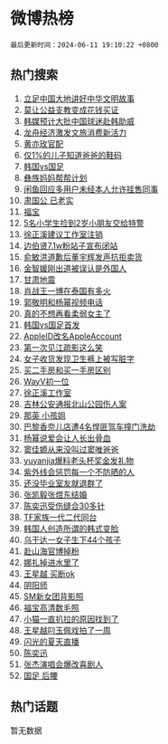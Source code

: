 # 微博热榜

`最后更新时间：2024-06-11 19:10:22 +0800`

## 热门搜索

1. [立足中国大地讲好中华文明故事](https://m.weibo.cn/search?containerid=100103type%3D1%26t%3D10%26q%3D%23%E7%AB%8B%E8%B6%B3%E4%B8%AD%E5%9B%BD%E5%A4%A7%E5%9C%B0%E8%AE%B2%E5%A5%BD%E4%B8%AD%E5%8D%8E%E6%96%87%E6%98%8E%E6%95%85%E4%BA%8B%23&stream_entry_id=51&isnewpage=1&extparam=seat%3D1%26filter_type%3Drealtimehot%26cate%3D10103%26q%3D%2523%25E7%25AB%258B%25E8%25B6%25B3%25E4%25B8%25AD%25E5%259B%25BD%25E5%25A4%25A7%25E5%259C%25B0%25E8%25AE%25B2%25E5%25A5%25BD%25E4%25B8%25AD%25E5%258D%258E%25E6%2596%2587%25E6%2598%258E%25E6%2595%2585%25E4%25BA%258B%2523%26pos%3D0%26dgr%3D0%26stream_entry_id%3D51%26c_type%3D51%26display_time%3D1718104221%26pre_seqid%3D171810422141101765006)
1. [莫让公益支教变成花钱买证](https://m.weibo.cn/search?containerid=100103type%3D1%26t%3D10%26q%3D%23%E8%8E%AB%E8%AE%A9%E5%85%AC%E7%9B%8A%E6%94%AF%E6%95%99%E5%8F%98%E6%88%90%E8%8A%B1%E9%92%B1%E4%B9%B0%E8%AF%81%23&stream_entry_id=31&isnewpage=1&extparam=seat%3D1%26flag%3D0%26filter_type%3Drealtimehot%26band_rank%3D1%26lcate%3D5001%26c_type%3D31%26cate%3D5001%26q%3D%2523%25E8%258E%25AB%25E8%25AE%25A9%25E5%2585%25AC%25E7%259B%258A%25E6%2594%25AF%25E6%2595%2599%25E5%258F%2598%25E6%2588%2590%25E8%258A%25B1%25E9%2592%25B1%25E4%25B9%25B0%25E8%25AF%2581%2523%26pos%3D0%26dgr%3D0%26stream_entry_id%3D31%26realpos%3D1%26display_time%3D1718104221%26pre_seqid%3D171810422141101765006)
1. [韩媒预计大批中国球迷赴韩助威](https://m.weibo.cn/search?containerid=100103type%3D1%26t%3D10%26q%3D%23%E9%9F%A9%E5%AA%92%E9%A2%84%E8%AE%A1%E5%A4%A7%E6%89%B9%E4%B8%AD%E5%9B%BD%E7%90%83%E8%BF%B7%E8%B5%B4%E9%9F%A9%E5%8A%A9%E5%A8%81%23&stream_entry_id=31&isnewpage=1&extparam=seat%3D1%26flag%3D2%26filter_type%3Drealtimehot%26band_rank%3D2%26lcate%3D5001%26c_type%3D31%26cate%3D5001%26q%3D%2523%25E9%259F%25A9%25E5%25AA%2592%25E9%25A2%2584%25E8%25AE%25A1%25E5%25A4%25A7%25E6%2589%25B9%25E4%25B8%25AD%25E5%259B%25BD%25E7%2590%2583%25E8%25BF%25B7%25E8%25B5%25B4%25E9%259F%25A9%25E5%258A%25A9%25E5%25A8%2581%2523%26pos%3D1%26dgr%3D0%26stream_entry_id%3D31%26realpos%3D2%26display_time%3D1718104221%26pre_seqid%3D171810422141101765006)
1. [龙舟经济激发文旅消费新活力](https://m.weibo.cn/search?containerid=100103type%3D1%26t%3D10%26q%3D%23%E9%BE%99%E8%88%9F%E7%BB%8F%E6%B5%8E%E6%BF%80%E5%8F%91%E6%96%87%E6%97%85%E6%B6%88%E8%B4%B9%E6%96%B0%E6%B4%BB%E5%8A%9B%23&stream_entry_id=31&isnewpage=1&extparam=seat%3D1%26flag%3D1%26filter_type%3Drealtimehot%26band_rank%3D3%26lcate%3D5001%26c_type%3D31%26cate%3D5001%26q%3D%2523%25E9%25BE%2599%25E8%2588%259F%25E7%25BB%258F%25E6%25B5%258E%25E6%25BF%2580%25E5%258F%2591%25E6%2596%2587%25E6%2597%2585%25E6%25B6%2588%25E8%25B4%25B9%25E6%2596%25B0%25E6%25B4%25BB%25E5%258A%259B%2523%26pos%3D2%26dgr%3D0%26stream_entry_id%3D31%26realpos%3D3%26display_time%3D1718104221%26pre_seqid%3D171810422141101765006)
1. [黄亦玫官配](https://m.weibo.cn/search?containerid=100103type%3D1%26t%3D10%26q%3D%23%E9%BB%84%E4%BA%A6%E7%8E%AB%E5%AE%98%E9%85%8D%23&stream_entry_id=31&isnewpage=1&extparam=seat%3D1%26flag%3D2%26filter_type%3Drealtimehot%26band_rank%3D4%26lcate%3D5001%26c_type%3D31%26cate%3D5001%26q%3D%2523%25E9%25BB%2584%25E4%25BA%25A6%25E7%258E%25AB%25E5%25AE%2598%25E9%2585%258D%2523%26pos%3D3%26dgr%3D0%26stream_entry_id%3D31%26realpos%3D4%26display_time%3D1718104221%26pre_seqid%3D171810422141101765006)
1. [仅1%的儿子知道爸爸的鞋码](https://m.weibo.cn/search?containerid=100103type%3D1%26t%3D10%26q%3D%23%E4%BB%851%25%E7%9A%84%E5%84%BF%E5%AD%90%E7%9F%A5%E9%81%93%E7%88%B8%E7%88%B8%E7%9A%84%E9%9E%8B%E7%A0%81%23&stream_entry_id=31&isnewpage=1&extparam=seat%3D1%26flag%3D2%26filter_type%3Drealtimehot%26band_rank%3D5%26lcate%3D5001%26c_type%3D31%26cate%3D5001%26q%3D%2523%25E4%25BB%25851%2525%25E7%259A%2584%25E5%2584%25BF%25E5%25AD%2590%25E7%259F%25A5%25E9%2581%2593%25E7%2588%25B8%25E7%2588%25B8%25E7%259A%2584%25E9%259E%258B%25E7%25A0%2581%2523%26pos%3D4%26dgr%3D0%26stream_entry_id%3D31%26realpos%3D5%26display_time%3D1718104221%26pre_seqid%3D171810422141101765006)
1. [韩国vs国足](https://m.weibo.cn/search?containerid=100103type%3D1%26t%3D10%26q%3D%23%E9%9F%A9%E5%9B%BDvs%E5%9B%BD%E8%B6%B3%23&stream_entry_id=31&isnewpage=1&extparam=seat%3D1%26flag%3D1%26filter_type%3Drealtimehot%26band_rank%3D6%26lcate%3D5001%26c_type%3D31%26cate%3D5001%26q%3D%2523%25E9%259F%25A9%25E5%259B%25BDvs%25E5%259B%25BD%25E8%25B6%25B3%2523%26pos%3D5%26dgr%3D0%26stream_entry_id%3D31%26realpos%3D6%26display_time%3D1718104221%26pre_seqid%3D171810422141101765006)
1. [彝族妈妈帮帮计划](https://m.weibo.cn/search?containerid=100103type%3D1%26t%3D10%26q%3D%23%E5%BD%9D%E6%97%8F%E5%A6%88%E5%A6%88%E5%B8%AE%E5%B8%AE%E8%AE%A1%E5%88%92%23&stream_entry_id=31&isnewpage=1&extparam=seat%3D1%26filter_type%3Drealtimehot%26band_rank%3D7%26is_ad_pos%3D1%26lcate%3D5001%26c_type%3D31%26adid%3D241310%26cate%3D5001%26q%3D%2523%25E5%25BD%259D%25E6%2597%258F%25E5%25A6%2588%25E5%25A6%2588%25E5%25B8%25AE%25E5%25B8%25AE%25E8%25AE%25A1%25E5%2588%2592%2523%26dgr%3D0%26stream_entry_id%3D31%26topic_ad%3D6%26pos%3D6%26display_time%3D1718104221%26pre_seqid%3D171810422141101765006)
1. [闲鱼回应多用户未经本人允许挂售同事](https://m.weibo.cn/search?containerid=100103type%3D1%26t%3D10%26q%3D%23%E9%97%B2%E9%B1%BC%E5%9B%9E%E5%BA%94%E5%A4%9A%E7%94%A8%E6%88%B7%E6%9C%AA%E7%BB%8F%E6%9C%AC%E4%BA%BA%E5%85%81%E8%AE%B8%E6%8C%82%E5%94%AE%E5%90%8C%E4%BA%8B%23&stream_entry_id=31&isnewpage=1&extparam=seat%3D1%26flag%3D1%26filter_type%3Drealtimehot%26band_rank%3D7%26lcate%3D5001%26c_type%3D31%26cate%3D5001%26q%3D%2523%25E9%2597%25B2%25E9%25B1%25BC%25E5%259B%259E%25E5%25BA%2594%25E5%25A4%259A%25E7%2594%25A8%25E6%2588%25B7%25E6%259C%25AA%25E7%25BB%258F%25E6%259C%25AC%25E4%25BA%25BA%25E5%2585%2581%25E8%25AE%25B8%25E6%258C%2582%25E5%2594%25AE%25E5%2590%258C%25E4%25BA%258B%2523%26pos%3D7%26dgr%3D0%26stream_entry_id%3D31%26realpos%3D7%26display_time%3D1718104221%26pre_seqid%3D171810422141101765006)
1. [肃国公 已老实](https://m.weibo.cn/search?containerid=100103type%3D1%26t%3D10%26q%3D%E8%82%83%E5%9B%BD%E5%85%AC+%E5%B7%B2%E8%80%81%E5%AE%9E&stream_entry_id=31&isnewpage=1&extparam=seat%3D1%26flag%3D0%26filter_type%3Drealtimehot%26band_rank%3D8%26lcate%3D5001%26c_type%3D31%26cate%3D5001%26q%3D%25E8%2582%2583%25E5%259B%25BD%25E5%2585%25AC%2520%25E5%25B7%25B2%25E8%2580%2581%25E5%25AE%259E%26pos%3D8%26dgr%3D0%26stream_entry_id%3D31%26realpos%3D8%26display_time%3D1718104221%26pre_seqid%3D171810422141101765006)
1. [福宝](https://m.weibo.cn/search?containerid=100103type%3D1%26t%3D10%26q%3D%E7%A6%8F%E5%AE%9D&stream_entry_id=31&isnewpage=1&extparam=seat%3D1%26flag%3D0%26filter_type%3Drealtimehot%26band_rank%3D9%26lcate%3D5001%26c_type%3D31%26cate%3D5001%26q%3D%25E7%25A6%258F%25E5%25AE%259D%26pos%3D9%26dgr%3D0%26stream_entry_id%3D31%26realpos%3D9%26display_time%3D1718104221%26pre_seqid%3D171810422141101765006)
1. [5名小学生捡到2岁小朋友交给特警](https://m.weibo.cn/search?containerid=100103type%3D1%26t%3D10%26q%3D%235%E5%90%8D%E5%B0%8F%E5%AD%A6%E7%94%9F%E6%8D%A1%E5%88%B02%E5%B2%81%E5%B0%8F%E6%9C%8B%E5%8F%8B%E4%BA%A4%E7%BB%99%E7%89%B9%E8%AD%A6%23&stream_entry_id=31&isnewpage=1&extparam=seat%3D1%26flag%3D32768%26filter_type%3Drealtimehot%26band_rank%3D10%26lcate%3D5001%26c_type%3D31%26cate%3D5001%26q%3D%25235%25E5%2590%258D%25E5%25B0%258F%25E5%25AD%25A6%25E7%2594%259F%25E6%258D%25A1%25E5%2588%25B02%25E5%25B2%2581%25E5%25B0%258F%25E6%259C%258B%25E5%258F%258B%25E4%25BA%25A4%25E7%25BB%2599%25E7%2589%25B9%25E8%25AD%25A6%2523%26pos%3D10%26dgr%3D0%26stream_entry_id%3D31%26realpos%3D10%26display_time%3D1718104221%26pre_seqid%3D171810422141101765006)
1. [徐正溪建议工作室注销](https://m.weibo.cn/search?containerid=100103type%3D1%26t%3D10%26q%3D%23%E5%BE%90%E6%AD%A3%E6%BA%AA%E5%BB%BA%E8%AE%AE%E5%B7%A5%E4%BD%9C%E5%AE%A4%E6%B3%A8%E9%94%80%23&stream_entry_id=31&isnewpage=1&extparam=seat%3D1%26flag%3D1%26filter_type%3Drealtimehot%26band_rank%3D11%26lcate%3D5001%26c_type%3D31%26cate%3D5001%26q%3D%2523%25E5%25BE%2590%25E6%25AD%25A3%25E6%25BA%25AA%25E5%25BB%25BA%25E8%25AE%25AE%25E5%25B7%25A5%25E4%25BD%259C%25E5%25AE%25A4%25E6%25B3%25A8%25E9%2594%2580%2523%26pos%3D11%26dgr%3D0%26stream_entry_id%3D31%26realpos%3D11%26display_time%3D1718104221%26pre_seqid%3D171810422141101765006)
1. [边伯贤7.1w粉站子宣布闭站](https://m.weibo.cn/search?containerid=100103type%3D1%26t%3D10%26q%3D%23%E8%BE%B9%E4%BC%AF%E8%B4%A47.1w%E7%B2%89%E7%AB%99%E5%AD%90%E5%AE%A3%E5%B8%83%E9%97%AD%E7%AB%99%23&stream_entry_id=31&isnewpage=1&extparam=seat%3D1%26flag%3D1%26filter_type%3Drealtimehot%26band_rank%3D12%26lcate%3D5001%26c_type%3D31%26cate%3D5001%26q%3D%2523%25E8%25BE%25B9%25E4%25BC%25AF%25E8%25B4%25A47.1w%25E7%25B2%2589%25E7%25AB%2599%25E5%25AD%2590%25E5%25AE%25A3%25E5%25B8%2583%25E9%2597%25AD%25E7%25AB%2599%2523%26pos%3D12%26dgr%3D0%26stream_entry_id%3D31%26realpos%3D12%26display_time%3D1718104221%26pre_seqid%3D171810422141101765006)
1. [俞敏洪道歉后董宇辉发声抗拒卖货](https://m.weibo.cn/search?containerid=100103type%3D1%26t%3D10%26q%3D%23%E4%BF%9E%E6%95%8F%E6%B4%AA%E9%81%93%E6%AD%89%E5%90%8E%E8%91%A3%E5%AE%87%E8%BE%89%E5%8F%91%E5%A3%B0%E6%8A%97%E6%8B%92%E5%8D%96%E8%B4%A7%23&stream_entry_id=31&isnewpage=1&extparam=seat%3D1%26flag%3D2%26filter_type%3Drealtimehot%26band_rank%3D13%26lcate%3D5001%26c_type%3D31%26cate%3D5001%26q%3D%2523%25E4%25BF%259E%25E6%2595%258F%25E6%25B4%25AA%25E9%2581%2593%25E6%25AD%2589%25E5%2590%258E%25E8%2591%25A3%25E5%25AE%2587%25E8%25BE%2589%25E5%258F%2591%25E5%25A3%25B0%25E6%258A%2597%25E6%258B%2592%25E5%258D%2596%25E8%25B4%25A7%2523%26pos%3D13%26dgr%3D0%26stream_entry_id%3D31%26realpos%3D13%26display_time%3D1718104221%26pre_seqid%3D171810422141101765006)
1. [金智媛刚出道被误认是外国人](https://m.weibo.cn/search?containerid=100103type%3D1%26t%3D10%26q%3D%23%E9%87%91%E6%99%BA%E5%AA%9B%E5%88%9A%E5%87%BA%E9%81%93%E8%A2%AB%E8%AF%AF%E8%AE%A4%E6%98%AF%E5%A4%96%E5%9B%BD%E4%BA%BA%23&stream_entry_id=31&isnewpage=1&extparam=seat%3D1%26flag%3D1%26filter_type%3Drealtimehot%26band_rank%3D14%26lcate%3D5001%26c_type%3D31%26cate%3D5001%26q%3D%2523%25E9%2587%2591%25E6%2599%25BA%25E5%25AA%259B%25E5%2588%259A%25E5%2587%25BA%25E9%2581%2593%25E8%25A2%25AB%25E8%25AF%25AF%25E8%25AE%25A4%25E6%2598%25AF%25E5%25A4%2596%25E5%259B%25BD%25E4%25BA%25BA%2523%26pos%3D14%26dgr%3D0%26stream_entry_id%3D31%26realpos%3D14%26display_time%3D1718104221%26pre_seqid%3D171810422141101765006)
1. [甘肃地震](https://m.weibo.cn/search?containerid=100103type%3D1%26t%3D10%26q%3D%E7%94%98%E8%82%83%E5%9C%B0%E9%9C%87&stream_entry_id=31&isnewpage=1&extparam=seat%3D1%26flag%3D0%26filter_type%3Drealtimehot%26band_rank%3D15%26lcate%3D5001%26c_type%3D31%26cate%3D5001%26q%3D%25E7%2594%2598%25E8%2582%2583%25E5%259C%25B0%25E9%259C%2587%26pos%3D15%26dgr%3D0%26stream_entry_id%3D31%26realpos%3D15%26display_time%3D1718104221%26pre_seqid%3D171810422141101765006)
1. [肖战王一博在泰国有多火](https://m.weibo.cn/search?containerid=100103type%3D1%26t%3D10%26q%3D%E8%82%96%E6%88%98%E7%8E%8B%E4%B8%80%E5%8D%9A%E5%9C%A8%E6%B3%B0%E5%9B%BD%E6%9C%89%E5%A4%9A%E7%81%AB&stream_entry_id=31&isnewpage=1&extparam=seat%3D1%26flag%3D0%26filter_type%3Drealtimehot%26band_rank%3D16%26lcate%3D5001%26c_type%3D31%26cate%3D5001%26q%3D%25E8%2582%2596%25E6%2588%2598%25E7%258E%258B%25E4%25B8%2580%25E5%258D%259A%25E5%259C%25A8%25E6%25B3%25B0%25E5%259B%25BD%25E6%259C%2589%25E5%25A4%259A%25E7%2581%25AB%26pos%3D16%26dgr%3D0%26stream_entry_id%3D31%26realpos%3D16%26display_time%3D1718104221%26pre_seqid%3D171810422141101765006)
1. [郭敬明和杨幂视频电话](https://m.weibo.cn/search?containerid=100103type%3D1%26t%3D10%26q%3D%23%E9%83%AD%E6%95%AC%E6%98%8E%E5%92%8C%E6%9D%A8%E5%B9%82%E8%A7%86%E9%A2%91%E7%94%B5%E8%AF%9D%23&stream_entry_id=31&isnewpage=1&extparam=seat%3D1%26flag%3D0%26filter_type%3Drealtimehot%26band_rank%3D17%26lcate%3D5001%26c_type%3D31%26cate%3D5001%26q%3D%2523%25E9%2583%25AD%25E6%2595%25AC%25E6%2598%258E%25E5%2592%258C%25E6%259D%25A8%25E5%25B9%2582%25E8%25A7%2586%25E9%25A2%2591%25E7%2594%25B5%25E8%25AF%259D%2523%26pos%3D17%26dgr%3D0%26stream_entry_id%3D31%26realpos%3D17%26display_time%3D1718104221%26pre_seqid%3D171810422141101765006)
1. [真的不想再看柔弱女主了](https://m.weibo.cn/search?containerid=100103type%3D1%26t%3D10%26q%3D%23%E7%9C%9F%E7%9A%84%E4%B8%8D%E6%83%B3%E5%86%8D%E7%9C%8B%E6%9F%94%E5%BC%B1%E5%A5%B3%E4%B8%BB%E4%BA%86%23&stream_entry_id=31&isnewpage=1&extparam=seat%3D1%26flag%3D1%26filter_type%3Drealtimehot%26band_rank%3D18%26lcate%3D5001%26c_type%3D31%26cate%3D5001%26q%3D%2523%25E7%259C%259F%25E7%259A%2584%25E4%25B8%258D%25E6%2583%25B3%25E5%2586%258D%25E7%259C%258B%25E6%259F%2594%25E5%25BC%25B1%25E5%25A5%25B3%25E4%25B8%25BB%25E4%25BA%2586%2523%26pos%3D18%26dgr%3D0%26stream_entry_id%3D31%26realpos%3D18%26display_time%3D1718104221%26pre_seqid%3D171810422141101765006)
1. [韩国vs国足首发](https://m.weibo.cn/search?containerid=100103type%3D1%26t%3D10%26q%3D%23%E9%9F%A9%E5%9B%BDvs%E5%9B%BD%E8%B6%B3%E9%A6%96%E5%8F%91%23&stream_entry_id=31&isnewpage=1&extparam=seat%3D1%26flag%3D1%26filter_type%3Drealtimehot%26band_rank%3D19%26lcate%3D5001%26c_type%3D31%26cate%3D5001%26q%3D%2523%25E9%259F%25A9%25E5%259B%25BDvs%25E5%259B%25BD%25E8%25B6%25B3%25E9%25A6%2596%25E5%258F%2591%2523%26pos%3D19%26dgr%3D0%26stream_entry_id%3D31%26realpos%3D19%26display_time%3D1718104221%26pre_seqid%3D171810422141101765006)
1. [AppleID改名AppleAccount](https://m.weibo.cn/search?containerid=100103type%3D1%26t%3D10%26q%3D%23AppleID%E6%94%B9%E5%90%8DAppleAccount%23&stream_entry_id=31&isnewpage=1&extparam=seat%3D1%26flag%3D0%26filter_type%3Drealtimehot%26band_rank%3D20%26lcate%3D5001%26c_type%3D31%26cate%3D5001%26q%3D%2523AppleID%25E6%2594%25B9%25E5%2590%258DAppleAccount%2523%26pos%3D20%26dgr%3D0%26stream_entry_id%3D31%26realpos%3D20%26display_time%3D1718104221%26pre_seqid%3D171810422141101765006)
1. [第一次见江疏影这么笑](https://m.weibo.cn/search?containerid=100103type%3D1%26t%3D10%26q%3D%23%E7%AC%AC%E4%B8%80%E6%AC%A1%E8%A7%81%E6%B1%9F%E7%96%8F%E5%BD%B1%E8%BF%99%E4%B9%88%E7%AC%91%23&stream_entry_id=31&isnewpage=1&extparam=seat%3D1%26flag%3D1%26filter_type%3Drealtimehot%26band_rank%3D21%26lcate%3D5001%26c_type%3D31%26cate%3D5001%26q%3D%2523%25E7%25AC%25AC%25E4%25B8%2580%25E6%25AC%25A1%25E8%25A7%2581%25E6%25B1%259F%25E7%2596%258F%25E5%25BD%25B1%25E8%25BF%2599%25E4%25B9%2588%25E7%25AC%2591%2523%26pos%3D21%26dgr%3D0%26stream_entry_id%3D31%26realpos%3D21%26display_time%3D1718104221%26pre_seqid%3D171810422141101765006)
1. [女子收货发现卫生裤上被写脏字](https://m.weibo.cn/search?containerid=100103type%3D1%26t%3D10%26q%3D%23%E5%A5%B3%E5%AD%90%E6%94%B6%E8%B4%A7%E5%8F%91%E7%8E%B0%E5%8D%AB%E7%94%9F%E8%A3%A4%E4%B8%8A%E8%A2%AB%E5%86%99%E8%84%8F%E5%AD%97%23&stream_entry_id=31&isnewpage=1&extparam=seat%3D1%26flag%3D0%26filter_type%3Drealtimehot%26band_rank%3D22%26lcate%3D5001%26c_type%3D31%26cate%3D5001%26q%3D%2523%25E5%25A5%25B3%25E5%25AD%2590%25E6%2594%25B6%25E8%25B4%25A7%25E5%258F%2591%25E7%258E%25B0%25E5%258D%25AB%25E7%2594%259F%25E8%25A3%25A4%25E4%25B8%258A%25E8%25A2%25AB%25E5%2586%2599%25E8%2584%258F%25E5%25AD%2597%2523%26pos%3D22%26dgr%3D0%26stream_entry_id%3D31%26realpos%3D22%26display_time%3D1718104221%26pre_seqid%3D171810422141101765006)
1. [买二手房和买一手房区别](https://m.weibo.cn/search?containerid=100103type%3D1%26t%3D10%26q%3D%23%E4%B9%B0%E4%BA%8C%E6%89%8B%E6%88%BF%E5%92%8C%E4%B9%B0%E4%B8%80%E6%89%8B%E6%88%BF%E5%8C%BA%E5%88%AB%23&stream_entry_id=31&isnewpage=1&extparam=seat%3D1%26flag%3D1%26filter_type%3Drealtimehot%26band_rank%3D23%26lcate%3D5001%26c_type%3D31%26cate%3D5001%26q%3D%2523%25E4%25B9%25B0%25E4%25BA%258C%25E6%2589%258B%25E6%2588%25BF%25E5%2592%258C%25E4%25B9%25B0%25E4%25B8%2580%25E6%2589%258B%25E6%2588%25BF%25E5%258C%25BA%25E5%2588%25AB%2523%26pos%3D23%26dgr%3D0%26stream_entry_id%3D31%26realpos%3D23%26display_time%3D1718104221%26pre_seqid%3D171810422141101765006)
1. [WayV初一位](https://m.weibo.cn/search?containerid=100103type%3D1%26t%3D10%26q%3D%23WayV%E5%88%9D%E4%B8%80%E4%BD%8D%23&stream_entry_id=31&isnewpage=1&extparam=seat%3D1%26flag%3D1%26filter_type%3Drealtimehot%26band_rank%3D24%26lcate%3D5001%26c_type%3D31%26cate%3D5001%26q%3D%2523WayV%25E5%2588%259D%25E4%25B8%2580%25E4%25BD%258D%2523%26pos%3D24%26dgr%3D0%26stream_entry_id%3D31%26realpos%3D24%26display_time%3D1718104221%26pre_seqid%3D171810422141101765006)
1. [徐正溪工作室](https://m.weibo.cn/search?containerid=100103type%3D1%26t%3D10%26q%3D%E5%BE%90%E6%AD%A3%E6%BA%AA%E5%B7%A5%E4%BD%9C%E5%AE%A4&stream_entry_id=31&isnewpage=1&extparam=seat%3D1%26flag%3D1%26filter_type%3Drealtimehot%26band_rank%3D25%26lcate%3D5001%26c_type%3D31%26cate%3D5001%26q%3D%25E5%25BE%2590%25E6%25AD%25A3%25E6%25BA%25AA%25E5%25B7%25A5%25E4%25BD%259C%25E5%25AE%25A4%26pos%3D25%26dgr%3D0%26stream_entry_id%3D31%26realpos%3D25%26display_time%3D1718104221%26pre_seqid%3D171810422141101765006)
1. [吉林公安通报北山公园伤人案](https://m.weibo.cn/search?containerid=100103type%3D1%26t%3D10%26q%3D%23%E5%90%89%E6%9E%97%E5%85%AC%E5%AE%89%E9%80%9A%E6%8A%A5%E5%8C%97%E5%B1%B1%E5%85%AC%E5%9B%AD%E4%BC%A4%E4%BA%BA%E6%A1%88%23&stream_entry_id=31&isnewpage=1&extparam=seat%3D1%26flag%3D1%26filter_type%3Drealtimehot%26band_rank%3D26%26lcate%3D5001%26c_type%3D31%26cate%3D5001%26q%3D%2523%25E5%2590%2589%25E6%259E%2597%25E5%2585%25AC%25E5%25AE%2589%25E9%2580%259A%25E6%258A%25A5%25E5%258C%2597%25E5%25B1%25B1%25E5%2585%25AC%25E5%259B%25AD%25E4%25BC%25A4%25E4%25BA%25BA%25E6%25A1%2588%2523%26pos%3D26%26dgr%3D0%26stream_entry_id%3D31%26realpos%3D26%26display_time%3D1718104221%26pre_seqid%3D171810422141101765006)
1. [那英 小孩姐](https://m.weibo.cn/search?containerid=100103type%3D1%26t%3D10%26q%3D%E9%82%A3%E8%8B%B1+%E5%B0%8F%E5%AD%A9%E5%A7%90&stream_entry_id=31&isnewpage=1&extparam=seat%3D1%26flag%3D1%26filter_type%3Drealtimehot%26band_rank%3D27%26lcate%3D5001%26c_type%3D31%26cate%3D5001%26q%3D%25E9%2582%25A3%25E8%258B%25B1%2520%25E5%25B0%258F%25E5%25AD%25A9%25E5%25A7%2590%26pos%3D27%26dgr%3D0%26stream_entry_id%3D31%26realpos%3D27%26display_time%3D1718104221%26pre_seqid%3D171810422141101765006)
1. [巴黎香奈儿店遭4名悍匪驾车撞门洗劫](https://m.weibo.cn/search?containerid=100103type%3D1%26t%3D10%26q%3D%23%E5%B7%B4%E9%BB%8E%E9%A6%99%E5%A5%88%E5%84%BF%E5%BA%97%E9%81%AD4%E5%90%8D%E6%82%8D%E5%8C%AA%E9%A9%BE%E8%BD%A6%E6%92%9E%E9%97%A8%E6%B4%97%E5%8A%AB%23&stream_entry_id=31&isnewpage=1&extparam=seat%3D1%26flag%3D1%26filter_type%3Drealtimehot%26band_rank%3D28%26lcate%3D5001%26c_type%3D31%26cate%3D5001%26q%3D%2523%25E5%25B7%25B4%25E9%25BB%258E%25E9%25A6%2599%25E5%25A5%2588%25E5%2584%25BF%25E5%25BA%2597%25E9%2581%25AD4%25E5%2590%258D%25E6%2582%258D%25E5%258C%25AA%25E9%25A9%25BE%25E8%25BD%25A6%25E6%2592%259E%25E9%2597%25A8%25E6%25B4%2597%25E5%258A%25AB%2523%26pos%3D28%26dgr%3D0%26stream_entry_id%3D31%26realpos%3D28%26display_time%3D1718104221%26pre_seqid%3D171810422141101765006)
1. [杨幂说爱会让人长出骨血](https://m.weibo.cn/search?containerid=100103type%3D1%26t%3D10%26q%3D%23%E6%9D%A8%E5%B9%82%E8%AF%B4%E7%88%B1%E4%BC%9A%E8%AE%A9%E4%BA%BA%E9%95%BF%E5%87%BA%E9%AA%A8%E8%A1%80%23&stream_entry_id=31&isnewpage=1&extparam=seat%3D1%26flag%3D1%26filter_type%3Drealtimehot%26band_rank%3D29%26lcate%3D5001%26c_type%3D31%26cate%3D5001%26q%3D%2523%25E6%259D%25A8%25E5%25B9%2582%25E8%25AF%25B4%25E7%2588%25B1%25E4%25BC%259A%25E8%25AE%25A9%25E4%25BA%25BA%25E9%2595%25BF%25E5%2587%25BA%25E9%25AA%25A8%25E8%25A1%2580%2523%26pos%3D29%26dgr%3D0%26stream_entry_id%3D31%26realpos%3D29%26display_time%3D1718104221%26pre_seqid%3D171810422141101765006)
1. [窦佳嫄从来没叫过窦唯爸爸](https://m.weibo.cn/search?containerid=100103type%3D1%26t%3D10%26q%3D%23%E7%AA%A6%E4%BD%B3%E5%AB%84%E4%BB%8E%E6%9D%A5%E6%B2%A1%E5%8F%AB%E8%BF%87%E7%AA%A6%E5%94%AF%E7%88%B8%E7%88%B8%23&stream_entry_id=31&isnewpage=1&extparam=seat%3D1%26flag%3D1%26filter_type%3Drealtimehot%26band_rank%3D30%26lcate%3D5001%26c_type%3D31%26cate%3D5001%26q%3D%2523%25E7%25AA%25A6%25E4%25BD%25B3%25E5%25AB%2584%25E4%25BB%258E%25E6%259D%25A5%25E6%25B2%25A1%25E5%258F%25AB%25E8%25BF%2587%25E7%25AA%25A6%25E5%2594%25AF%25E7%2588%25B8%25E7%2588%25B8%2523%26pos%3D30%26dgr%3D0%26stream_entry_id%3D31%26realpos%3D30%26display_time%3D1718104221%26pre_seqid%3D171810422141101765006)
1. [yuyanjia爆料老头杯奖金发礼物](https://m.weibo.cn/search?containerid=100103type%3D1%26t%3D10%26q%3D%23yuyanjia%E7%88%86%E6%96%99%E8%80%81%E5%A4%B4%E6%9D%AF%E5%A5%96%E9%87%91%E5%8F%91%E7%A4%BC%E7%89%A9%23&stream_entry_id=31&isnewpage=1&extparam=seat%3D1%26flag%3D0%26filter_type%3Drealtimehot%26band_rank%3D31%26lcate%3D5001%26c_type%3D31%26cate%3D5001%26q%3D%2523yuyanjia%25E7%2588%2586%25E6%2596%2599%25E8%2580%2581%25E5%25A4%25B4%25E6%259D%25AF%25E5%25A5%2596%25E9%2587%2591%25E5%258F%2591%25E7%25A4%25BC%25E7%2589%25A9%2523%26pos%3D31%26dgr%3D0%26stream_entry_id%3D31%26realpos%3D31%26display_time%3D1718104221%26pre_seqid%3D171810422141101765006)
1. [紫外线会惩罚每一个不防晒的人](https://m.weibo.cn/search?containerid=100103type%3D1%26t%3D10%26q%3D%23%E7%B4%AB%E5%A4%96%E7%BA%BF%E4%BC%9A%E6%83%A9%E7%BD%9A%E6%AF%8F%E4%B8%80%E4%B8%AA%E4%B8%8D%E9%98%B2%E6%99%92%E7%9A%84%E4%BA%BA%23&stream_entry_id=31&isnewpage=1&extparam=seat%3D1%26flag%3D1%26filter_type%3Drealtimehot%26band_rank%3D32%26lcate%3D5001%26c_type%3D31%26cate%3D5001%26q%3D%2523%25E7%25B4%25AB%25E5%25A4%2596%25E7%25BA%25BF%25E4%25BC%259A%25E6%2583%25A9%25E7%25BD%259A%25E6%25AF%258F%25E4%25B8%2580%25E4%25B8%25AA%25E4%25B8%258D%25E9%2598%25B2%25E6%2599%2592%25E7%259A%2584%25E4%25BA%25BA%2523%26pos%3D32%26dgr%3D0%26stream_entry_id%3D31%26realpos%3D32%26display_time%3D1718104221%26pre_seqid%3D171810422141101765006)
1. [还没毕业室友就退群了](https://m.weibo.cn/search?containerid=100103type%3D1%26t%3D10%26q%3D%23%E8%BF%98%E6%B2%A1%E6%AF%95%E4%B8%9A%E5%AE%A4%E5%8F%8B%E5%B0%B1%E9%80%80%E7%BE%A4%E4%BA%86%23&stream_entry_id=31&isnewpage=1&extparam=seat%3D1%26flag%3D1%26filter_type%3Drealtimehot%26band_rank%3D33%26lcate%3D5001%26c_type%3D31%26cate%3D5001%26q%3D%2523%25E8%25BF%2598%25E6%25B2%25A1%25E6%25AF%2595%25E4%25B8%259A%25E5%25AE%25A4%25E5%258F%258B%25E5%25B0%25B1%25E9%2580%2580%25E7%25BE%25A4%25E4%25BA%2586%2523%26pos%3D33%26dgr%3D0%26stream_entry_id%3D31%26realpos%3D33%26display_time%3D1718104221%26pre_seqid%3D171810422141101765006)
1. [张凯毅张煜东结婚](https://m.weibo.cn/search?containerid=100103type%3D1%26t%3D10%26q%3D%E5%BC%A0%E5%87%AF%E6%AF%85%E5%BC%A0%E7%85%9C%E4%B8%9C%E7%BB%93%E5%A9%9A&stream_entry_id=31&isnewpage=1&extparam=seat%3D1%26flag%3D0%26filter_type%3Drealtimehot%26band_rank%3D34%26lcate%3D5001%26c_type%3D31%26cate%3D5001%26q%3D%25E5%25BC%25A0%25E5%2587%25AF%25E6%25AF%2585%25E5%25BC%25A0%25E7%2585%259C%25E4%25B8%259C%25E7%25BB%2593%25E5%25A9%259A%26pos%3D34%26dgr%3D0%26stream_entry_id%3D31%26realpos%3D34%26display_time%3D1718104221%26pre_seqid%3D171810422141101765006)
1. [陈奕迅受伤缝合30多针](https://m.weibo.cn/search?containerid=100103type%3D1%26t%3D10%26q%3D%E9%99%88%E5%A5%95%E8%BF%85%E5%8F%97%E4%BC%A4%E7%BC%9D%E5%90%8830%E5%A4%9A%E9%92%88&stream_entry_id=31&isnewpage=1&extparam=seat%3D1%26flag%3D0%26filter_type%3Drealtimehot%26band_rank%3D35%26lcate%3D5001%26c_type%3D31%26cate%3D5001%26q%3D%25E9%2599%2588%25E5%25A5%2595%25E8%25BF%2585%25E5%258F%2597%25E4%25BC%25A4%25E7%25BC%259D%25E5%2590%258830%25E5%25A4%259A%25E9%2592%2588%26pos%3D35%26dgr%3D0%26stream_entry_id%3D31%26realpos%3D35%26display_time%3D1718104221%26pre_seqid%3D171810422141101765006)
1. [TF家族一代二代同台](https://m.weibo.cn/search?containerid=100103type%3D1%26t%3D10%26q%3D%23TF%E5%AE%B6%E6%97%8F%E4%B8%80%E4%BB%A3%E4%BA%8C%E4%BB%A3%E5%90%8C%E5%8F%B0%23&stream_entry_id=31&isnewpage=1&extparam=seat%3D1%26flag%3D0%26filter_type%3Drealtimehot%26band_rank%3D36%26lcate%3D5001%26c_type%3D31%26cate%3D5001%26q%3D%2523TF%25E5%25AE%25B6%25E6%2597%258F%25E4%25B8%2580%25E4%25BB%25A3%25E4%25BA%258C%25E4%25BB%25A3%25E5%2590%258C%25E5%258F%25B0%2523%26pos%3D36%26dgr%3D0%26stream_entry_id%3D31%26realpos%3D36%26display_time%3D1718104221%26pre_seqid%3D171810422141101765006)
1. [韩国人创造所谓的韩式变脸](https://m.weibo.cn/search?containerid=100103type%3D1%26t%3D10%26q%3D%23%E9%9F%A9%E5%9B%BD%E4%BA%BA%E5%88%9B%E9%80%A0%E6%89%80%E8%B0%93%E7%9A%84%E9%9F%A9%E5%BC%8F%E5%8F%98%E8%84%B8%23&stream_entry_id=31&isnewpage=1&extparam=seat%3D1%26flag%3D1%26filter_type%3Drealtimehot%26band_rank%3D37%26lcate%3D5001%26c_type%3D31%26cate%3D5001%26q%3D%2523%25E9%259F%25A9%25E5%259B%25BD%25E4%25BA%25BA%25E5%2588%259B%25E9%2580%25A0%25E6%2589%2580%25E8%25B0%2593%25E7%259A%2584%25E9%259F%25A9%25E5%25BC%258F%25E5%258F%2598%25E8%2584%25B8%2523%26pos%3D37%26dgr%3D0%26stream_entry_id%3D31%26realpos%3D37%26display_time%3D1718104221%26pre_seqid%3D171810422141101765006)
1. [乌干达一女子生下44个孩子](https://m.weibo.cn/search?containerid=100103type%3D1%26t%3D10%26q%3D%23%E4%B9%8C%E5%B9%B2%E8%BE%BE%E4%B8%80%E5%A5%B3%E5%AD%90%E7%94%9F%E4%B8%8B44%E4%B8%AA%E5%AD%A9%E5%AD%90%23&stream_entry_id=31&isnewpage=1&extparam=seat%3D1%26flag%3D0%26filter_type%3Drealtimehot%26band_rank%3D38%26lcate%3D5001%26c_type%3D31%26cate%3D5001%26q%3D%2523%25E4%25B9%258C%25E5%25B9%25B2%25E8%25BE%25BE%25E4%25B8%2580%25E5%25A5%25B3%25E5%25AD%2590%25E7%2594%259F%25E4%25B8%258B44%25E4%25B8%25AA%25E5%25AD%25A9%25E5%25AD%2590%2523%26pos%3D38%26dgr%3D0%26stream_entry_id%3D31%26realpos%3D38%26display_time%3D1718104221%26pre_seqid%3D171810422141101765006)
1. [赴山海官博掉粉](https://m.weibo.cn/search?containerid=100103type%3D1%26t%3D10%26q%3D%E8%B5%B4%E5%B1%B1%E6%B5%B7%E5%AE%98%E5%8D%9A%E6%8E%89%E7%B2%89&stream_entry_id=31&isnewpage=1&extparam=seat%3D1%26flag%3D0%26filter_type%3Drealtimehot%26band_rank%3D39%26lcate%3D5001%26c_type%3D31%26cate%3D5001%26q%3D%25E8%25B5%25B4%25E5%25B1%25B1%25E6%25B5%25B7%25E5%25AE%2598%25E5%258D%259A%25E6%258E%2589%25E7%25B2%2589%26pos%3D39%26dgr%3D0%26stream_entry_id%3D31%26realpos%3D39%26display_time%3D1718104221%26pre_seqid%3D171810422141101765006)
1. [娜扎掉进水里了](https://m.weibo.cn/search?containerid=100103type%3D1%26t%3D10%26q%3D%23%E5%A8%9C%E6%89%8E%E6%8E%89%E8%BF%9B%E6%B0%B4%E9%87%8C%E4%BA%86%23&stream_entry_id=31&isnewpage=1&extparam=seat%3D1%26flag%3D1%26filter_type%3Drealtimehot%26band_rank%3D40%26lcate%3D5001%26c_type%3D31%26cate%3D5001%26q%3D%2523%25E5%25A8%259C%25E6%2589%258E%25E6%258E%2589%25E8%25BF%259B%25E6%25B0%25B4%25E9%2587%258C%25E4%25BA%2586%2523%26pos%3D40%26dgr%3D0%26stream_entry_id%3D31%26realpos%3D40%26display_time%3D1718104221%26pre_seqid%3D171810422141101765006)
1. [王星越 买断ok](https://m.weibo.cn/search?containerid=100103type%3D1%26t%3D10%26q%3D%E7%8E%8B%E6%98%9F%E8%B6%8A+%E4%B9%B0%E6%96%ADok&stream_entry_id=31&isnewpage=1&extparam=seat%3D1%26flag%3D0%26filter_type%3Drealtimehot%26band_rank%3D41%26lcate%3D5001%26c_type%3D31%26cate%3D5001%26q%3D%25E7%258E%258B%25E6%2598%259F%25E8%25B6%258A%2520%25E4%25B9%25B0%25E6%2596%25ADok%26pos%3D41%26dgr%3D0%26stream_entry_id%3D31%26realpos%3D41%26display_time%3D1718104221%26pre_seqid%3D171810422141101765006)
1. [阴阳师](https://m.weibo.cn/search?containerid=100103type%3D1%26t%3D10%26q%3D%E9%98%B4%E9%98%B3%E5%B8%88&stream_entry_id=31&isnewpage=1&extparam=seat%3D1%26flag%3D1%26filter_type%3Drealtimehot%26band_rank%3D42%26lcate%3D5001%26c_type%3D31%26cate%3D5001%26q%3D%25E9%2598%25B4%25E9%2598%25B3%25E5%25B8%2588%26pos%3D42%26dgr%3D0%26stream_entry_id%3D31%26realpos%3D42%26display_time%3D1718104221%26pre_seqid%3D171810422141101765006)
1. [SM新女团背影照](https://m.weibo.cn/search?containerid=100103type%3D1%26t%3D10%26q%3D%23SM%E6%96%B0%E5%A5%B3%E5%9B%A2%E8%83%8C%E5%BD%B1%E7%85%A7%23&stream_entry_id=31&isnewpage=1&extparam=seat%3D1%26flag%3D1%26filter_type%3Drealtimehot%26band_rank%3D43%26lcate%3D5001%26c_type%3D31%26cate%3D5001%26q%3D%2523SM%25E6%2596%25B0%25E5%25A5%25B3%25E5%259B%25A2%25E8%2583%258C%25E5%25BD%25B1%25E7%2585%25A7%2523%26pos%3D43%26dgr%3D0%26stream_entry_id%3D31%26realpos%3D43%26display_time%3D1718104221%26pre_seqid%3D171810422141101765006)
1. [福宝高清数毛照](https://m.weibo.cn/search?containerid=100103type%3D1%26t%3D10%26q%3D%23%E7%A6%8F%E5%AE%9D%E9%AB%98%E6%B8%85%E6%95%B0%E6%AF%9B%E7%85%A7%23&stream_entry_id=31&isnewpage=1&extparam=seat%3D1%26flag%3D1%26filter_type%3Drealtimehot%26band_rank%3D44%26lcate%3D5001%26c_type%3D31%26cate%3D5001%26q%3D%2523%25E7%25A6%258F%25E5%25AE%259D%25E9%25AB%2598%25E6%25B8%2585%25E6%2595%25B0%25E6%25AF%259B%25E7%2585%25A7%2523%26pos%3D44%26dgr%3D0%26stream_entry_id%3D31%26realpos%3D44%26display_time%3D1718104221%26pre_seqid%3D171810422141101765006)
1. [小猫一直扒拉的原因找到了](https://m.weibo.cn/search?containerid=100103type%3D1%26t%3D10%26q%3D%23%E5%B0%8F%E7%8C%AB%E4%B8%80%E7%9B%B4%E6%89%92%E6%8B%89%E7%9A%84%E5%8E%9F%E5%9B%A0%E6%89%BE%E5%88%B0%E4%BA%86%23&stream_entry_id=31&isnewpage=1&extparam=seat%3D1%26flag%3D1%26filter_type%3Drealtimehot%26band_rank%3D45%26lcate%3D5001%26c_type%3D31%26cate%3D5001%26q%3D%2523%25E5%25B0%258F%25E7%258C%25AB%25E4%25B8%2580%25E7%259B%25B4%25E6%2589%2592%25E6%258B%2589%25E7%259A%2584%25E5%258E%259F%25E5%259B%25A0%25E6%2589%25BE%25E5%2588%25B0%25E4%25BA%2586%2523%26pos%3D45%26dgr%3D0%26stream_entry_id%3D31%26realpos%3D45%26display_time%3D1718104221%26pre_seqid%3D171810422141101765006)
1. [王星越叼玉佩戏拍了一周](https://m.weibo.cn/search?containerid=100103type%3D1%26t%3D10%26q%3D%23%E7%8E%8B%E6%98%9F%E8%B6%8A%E5%8F%BC%E7%8E%89%E4%BD%A9%E6%88%8F%E6%8B%8D%E4%BA%86%E4%B8%80%E5%91%A8%23&stream_entry_id=31&isnewpage=1&extparam=seat%3D1%26flag%3D1%26filter_type%3Drealtimehot%26band_rank%3D46%26lcate%3D5001%26c_type%3D31%26cate%3D5001%26q%3D%2523%25E7%258E%258B%25E6%2598%259F%25E8%25B6%258A%25E5%258F%25BC%25E7%258E%2589%25E4%25BD%25A9%25E6%2588%258F%25E6%258B%258D%25E4%25BA%2586%25E4%25B8%2580%25E5%2591%25A8%2523%26pos%3D46%26dgr%3D0%26stream_entry_id%3D31%26realpos%3D46%26display_time%3D1718104221%26pre_seqid%3D171810422141101765006)
1. [闪光的夏天直播](https://m.weibo.cn/search?containerid=100103type%3D1%26t%3D10%26q%3D%E9%97%AA%E5%85%89%E7%9A%84%E5%A4%8F%E5%A4%A9%E7%9B%B4%E6%92%AD&stream_entry_id=31&isnewpage=1&extparam=seat%3D1%26flag%3D1%26filter_type%3Drealtimehot%26band_rank%3D47%26lcate%3D5001%26c_type%3D31%26cate%3D5001%26q%3D%25E9%2597%25AA%25E5%2585%2589%25E7%259A%2584%25E5%25A4%258F%25E5%25A4%25A9%25E7%259B%25B4%25E6%2592%25AD%26pos%3D47%26dgr%3D0%26stream_entry_id%3D31%26realpos%3D47%26display_time%3D1718104221%26pre_seqid%3D171810422141101765006)
1. [陈奕迅](https://m.weibo.cn/search?containerid=100103type%3D1%26t%3D10%26q%3D%E9%99%88%E5%A5%95%E8%BF%85&stream_entry_id=31&isnewpage=1&extparam=seat%3D1%26flag%3D0%26filter_type%3Drealtimehot%26band_rank%3D48%26lcate%3D5001%26c_type%3D31%26cate%3D5001%26q%3D%25E9%2599%2588%25E5%25A5%2595%25E8%25BF%2585%26pos%3D48%26dgr%3D0%26stream_entry_id%3D31%26realpos%3D48%26display_time%3D1718104221%26pre_seqid%3D171810422141101765006)
1. [张杰演唱会爆改喜剧人](https://m.weibo.cn/search?containerid=100103type%3D1%26t%3D10%26q%3D%23%E5%BC%A0%E6%9D%B0%E6%BC%94%E5%94%B1%E4%BC%9A%E7%88%86%E6%94%B9%E5%96%9C%E5%89%A7%E4%BA%BA%23&stream_entry_id=31&isnewpage=1&extparam=seat%3D1%26flag%3D1%26filter_type%3Drealtimehot%26band_rank%3D49%26lcate%3D5001%26c_type%3D31%26cate%3D5001%26q%3D%2523%25E5%25BC%25A0%25E6%259D%25B0%25E6%25BC%2594%25E5%2594%25B1%25E4%25BC%259A%25E7%2588%2586%25E6%2594%25B9%25E5%2596%259C%25E5%2589%25A7%25E4%25BA%25BA%2523%26pos%3D49%26dgr%3D0%26stream_entry_id%3D31%26realpos%3D49%26display_time%3D1718104221%26pre_seqid%3D171810422141101765006)
1. [国足 后腰](https://m.weibo.cn/search?containerid=100103type%3D1%26t%3D10%26q%3D%E5%9B%BD%E8%B6%B3+%E5%90%8E%E8%85%B0&stream_entry_id=31&isnewpage=1&extparam=seat%3D1%26flag%3D1%26filter_type%3Drealtimehot%26band_rank%3D50%26lcate%3D5001%26c_type%3D31%26cate%3D5001%26q%3D%25E5%259B%25BD%25E8%25B6%25B3%2520%25E5%2590%258E%25E8%2585%25B0%26pos%3D50%26dgr%3D0%26stream_entry_id%3D31%26realpos%3D50%26display_time%3D1718104221%26pre_seqid%3D171810422141101765006)

## 热门话题

暂无数据
